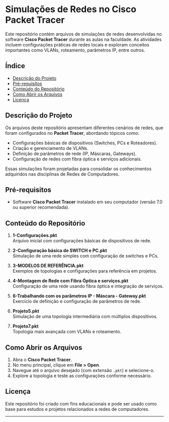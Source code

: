# Simulações de Redes no Cisco Packet Tracer

Este repositório contém arquivos de simulações de redes desenvolvidas no software **Cisco Packet Tracer** durante as aulas na faculdade. As atividades incluem configurações práticas de redes locais e exploram conceitos importantes como VLANs, roteamento, parâmetros IP, entre outros.

## Índice
- [Descrição do Projeto](#descrição-do-projeto)
- [Pré-requisitos](#pré-requisitos)
- [Conteúdo do Repositório](#conteúdo-do-repositório)
- [Como Abrir os Arquivos](#como-abrir-os-arquivos)
- [Licença](#licença)

## Descrição do Projeto
Os arquivos deste repositório apresentam diferentes cenários de redes, que foram configurados no **Packet Tracer**, abordando tópicos como:
- Configurações básicas de dispositivos (Switches, PCs e Roteadores).
- Criação e gerenciamento de VLANs.
- Definição de parâmetros de rede (IP, Máscaras, Gateways).
- Configuração de redes com fibra óptica e serviços adicionais.

Essas simulações foram projetadas para consolidar os conhecimentos adquiridos nas disciplinas de Redes de Computadores.

## Pré-requisitos
- Software **Cisco Packet Tracer** instalado em seu computador (versão 7.0 ou superior recomendada).

## Conteúdo do Repositório
1. **1-Configurações.pkt**  
   Arquivo inicial com configurações básicas de dispositivos de rede.
   
2. **2-Configuração básica de SWITCH e PC.pkt**  
   Simulação de uma rede simples com configuração de switches e PCs.
   
3. **3-MODELOS DE REFERÊNCIA.pkt**  
   Exemplos de topologias e configurações para referência em projetos.
   
4. **4-Montagem de Rede com Fibra Óptica e serviços.pkt**  
   Configuração de uma rede usando fibra óptica e integração de serviços.
   
5. **6-Trabalhando com os parâmetros IP - Máscara - Gateway.pkt**  
   Exercício de definição e configuração de parâmetros de rede.

6. **Projeto5.pkt**  
   Simulação de uma topologia intermediária com múltiplos dispositivos.

7. **Projeto7.pkt**  
   Topologia mais avançada com VLANs e roteamento.

## Como Abrir os Arquivos
1. Abra o **Cisco Packet Tracer**.
2. No menu principal, clique em **File > Open**.
3. Navegue até o arquivo desejado (com extensão `.pkt`) e selecione-o.
4. Explore a topologia e teste as configurações conforme necessário.

## Licença
Este repositório foi criado com fins educacionais e pode ser usado como base para estudos e projetos relacionados a redes de computadores.

---

